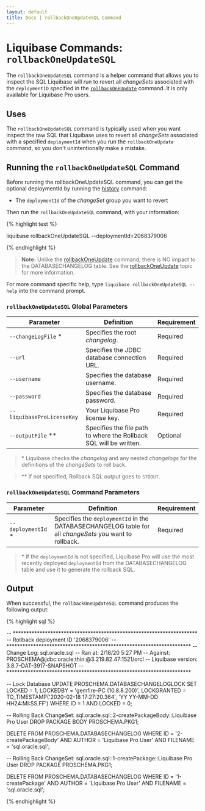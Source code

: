 ```yaml
---
layout: default
title: Docs | rollbackOneUpdateSQL Command 
---
```


# Liquibase Commands: `rollbackOneUpdateSQL`
The `rollbackOneUpdateSQL` command is a helper command that allows you to inspect the SQL Liquibase will run to revert all *changeSets* associated with the `deploymentID` specified in the [`rollbackOneUpdate`](/documentation/rollbackoneupdate.html) command. It is only available for Liquibase Pro users.

## Uses
The `rollbackOneUpdateSQL` command is typically used when you want inspect the raw SQL that Liquibase uses to revert all *changeSets* associated with a specified `deploymentId` when you run the `rollbackOneUpdate` command, so you don't unintentionally make a mistake.

## Running the `rollbackOneUpdateSQL` Command
Before running the rollbackOneUpdateSQL command, you can get the optional deploymentId by running the [history](/documentation/history.html) command:
- The `deploymentId` of the *changeSet* group you want to revert

Then run the `rollbackOneUpdateSQL` command, with your information:

{% highlight text %}

liquibase rollbackOneUpdateSQL --deploymentId=2068379006

{% endhighlight %}

>**Note:** Unlike the [rollbackOneUpdate](/documentation/rollbackoneupdate.html) command, there is NO impact to the DATABASECHANGELOG table. See the [rollbackOneUpdate](/documentation/rollbackoneupdate.html) topic for more information.

For more command specific help, type `liquibase rollbackOneUpdateSQL --help` into the command prompt.

### `rollbackOneUpdateSQL` Global Parameters

 Parameter | Definition | Requirement
 --- | --- | ---
 `--changeLogFile` * | Specifies the root *changelog*. | Required
 `--url` | Specifies the JDBC database connection URL. | Required
 `--username` | Specifies the database username. | Required
 `--password` | Specifies the database password. | Required
 `--liquibaseProLicenseKey` | Your Liquibase Pro license key. | Required
 `--outputFile` ** | Specifies the file path to where the Rollback SQL will be written. | Optional

> &#42; Liquibase checks the *changelog* and any nested *changelogs* for the definitions of the *changeSets* to roll back.

> &#42;&#42; If not specified, Rollback SQL output goes to `STDOUT`.

### `rollbackOneUpdateSQL` Command Parameters

 Parameter | Definition | Requirement
 --- | --- | ---
 `--deploymentId` * | Specifies the `deploymentId` in the DATABASECHANGELOG table for all *changeSets* you want to rollback. | Required
 
> &#42; If the `deploymentId` is not specified, Liquibase Pro will use the most recently deployed `deploymentId` from the DATABASECHANGELOG table and use it to generate the rollback SQL.

## Output
When successful, the `rollbackOneUpdateSQL` command produces the following output:

{% highlight sql %}

-- *********************************************************************
-- Rollback deployment ID '2068379006'
-- *********************************************************************
-- Change Log: sql.oracle.sql
-- Ran at: 2/18/20 5:27 PM
-- Against: PROSCHEMA@jdbc:oracle:thin:@3.219.82.47:1521/orcl
-- Liquibase version: 3.8.7-DAT-3917-SNAPSHOT
-- *********************************************************************

-- Lock Database
UPDATE PROSCHEMA.DATABASECHANGELOGLOCK SET LOCKED = 1, LOCKEDBY = 'gemfire-PC (10.8.8.200)', LOCKGRANTED = TO_TIMESTAMP('2020-02-18 17:27:20.364', 'YY
YY-MM-DD HH24:MI:SS.FF') WHERE ID = 1 AND LOCKED = 0;

-- Rolling Back ChangeSet: sql.oracle.sql::2-createPackageBody::Liquibase Pro User
DROP PACKAGE BODY PROSCHEMA.PKG1;

DELETE FROM PROSCHEMA.DATABASECHANGELOG WHERE ID = '2-createPackageBody' AND AUTHOR = 'Liquibase Pro User' AND FILENAME = 'sql.oracle.sql';

-- Rolling Back ChangeSet: sql.oracle.sql::1-createPackage::Liquibase Pro User
DROP PACKAGE PROSCHEMA.PKG1;

DELETE FROM PROSCHEMA.DATABASECHANGELOG WHERE ID = '1-createPackage' AND AUTHOR = 'Liquibase Pro User' AND FILENAME = 'sql.oracle.sql';

{% endhighlight %}
